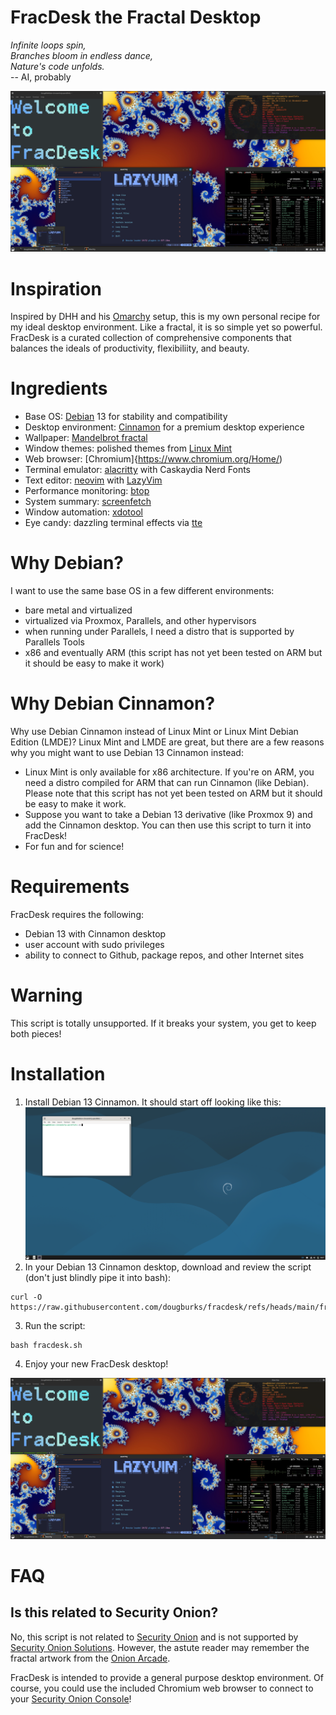 # FracDesk the Fractal Desktop

*Infinite loops spin,*  
*Branches bloom in endless dance,*  
*Nature's code unfolds.*  
  -- AI, probably

![screenshot](screenshots/fracdesk.png)

# Inspiration
Inspired by DHH and his [Omarchy](https://omarchy.org/) setup, this is my own personal recipe for my ideal desktop environment. Like a fractal, it is so simple yet so powerful. FracDesk is a curated collection of comprehensive components that balances the ideals of productivity, flexibiliity, and beauty.

# Ingredients
- Base OS: [Debian](https://www.debian.org/) 13 for stability and compatibility
- Desktop environment: [Cinnamon](https://github.com/linuxmint/Cinnamon) for a premium desktop experience
- Wallpaper: [Mandelbrot fractal](https://misterx.ca/Mandelbrot_Set/)
- Window themes: polished themes from [Linux Mint](https://linuxmint.com/)
- Web browser: [Chromium]{https://www.chromium.org/Home/)
- Terminal emulator: [alacritty](https://alacritty.org/) with Caskaydia Nerd Fonts
- Text editor: [neovim](https://neovim.io/) with [LazyVim](https://www.lazyvim.org/)
- Performance monitoring: [btop](https://github.com/aristocratos/btop)
- System summary: [screenfetch](https://github.com/KittyKatt/screenFetch)
- Window automation: [xdotool](https://github.com/jordansissel/xdotool)
- Eye candy: dazzling terminal effects via [tte](https://github.com/ChrisBuilds/terminaltexteffects)

# Why Debian?
I want to use the same base OS in a few different environments:
- bare metal and virtualized
- virtualized via Proxmox, Parallels, and other hypervisors
- when running under Parallels, I need a distro that is supported by Parallels Tools
- x86 and eventually ARM (this script has not yet been tested on ARM but it should be easy to make it work)

# Why Debian Cinnamon?
Why use Debian Cinnamon instead of Linux Mint or Linux Mint Debian Edition (LMDE)? Linux Mint and LMDE are great, but there are a few reasons why you might want to use Debian 13 Cinnamon instead:
- Linux Mint is only available for x86 architecture. If you're on ARM, you need a distro compiled for ARM that can run Cinnamon (like Debian). Please note that this script has not yet been tested on ARM but it should be easy to make it work.
- Suppose you want to take a Debian 13 derivative (like Proxmox 9) and add the Cinnamon desktop. You can then use this script to turn it into FracDesk!
- For fun and for science!
  
# Requirements
FracDesk requires the following:
- Debian 13 with Cinnamon desktop
- user account with sudo privileges
- ability to connect to Github, package repos, and other Internet sites
  
# Warning
This script is totally unsupported. If it breaks your system, you get to keep both pieces!

# Installation
1. Install Debian 13 Cinnamon. It should start off looking like this:
![screenshot](screenshots/debian-cinnamon.png)
2. In your Debian 13 Cinnamon desktop, download and review the script (don't just blindly pipe it into bash):
```
curl -O https://raw.githubusercontent.com/dougburks/fracdesk/refs/heads/main/fracdesk.sh
```
3. Run the script:
```
bash fracdesk.sh
```
4. Enjoy your new FracDesk desktop!

![screenshot](screenshots/fracdesk.png)

# FAQ

## Is this related to Security Onion?

No, this script is not related to [Security Onion](https://github.com/Security-Onion-Solutions/securityonion) and is not supported by [Security Onion Solutions](https://securityonion.com). However, the astute reader may remember the fractal artwork from the [Onion Arcade](https://blog.securityonion.net/2016/09/onion-arcade-make-your-adversaries-cry.html).

FracDesk is intended to provide a general purpose desktop environment. Of course, you could use the included Chromium web browser to connect to your [Security Onion Console](https://docs.securityonion.net/en/2.4/soc.html)!
